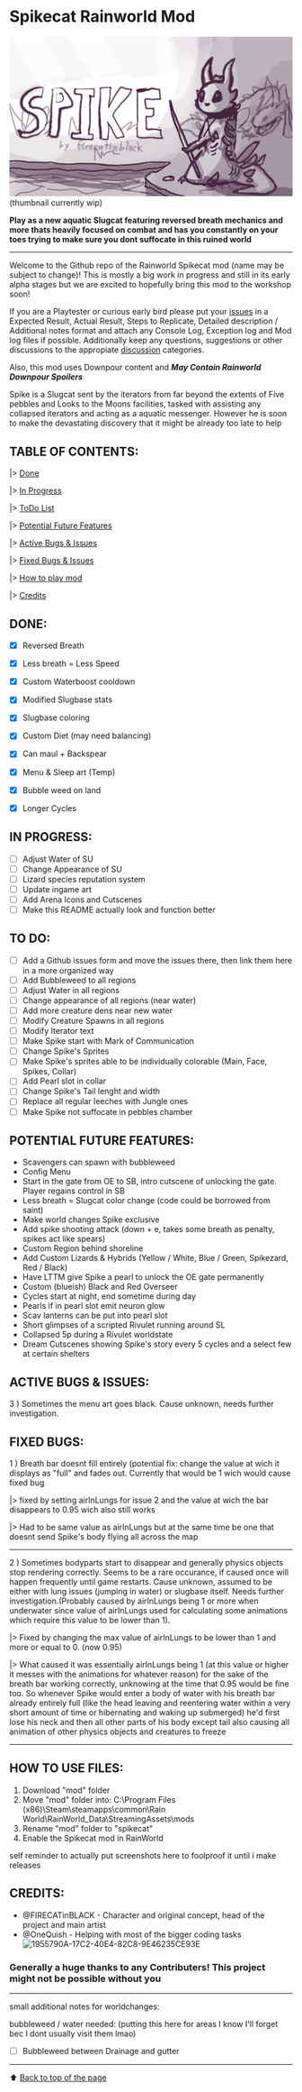 # Spikecat Rainworld Mod
![Spikecat Mod thumbnail currently wip](/mod/thumbnail.png)
(thumbnail currently wip)

**Play as a new aquatic Slugcat featuring reversed breath mechanics and more thats heavily focused on combat and has you constantly on your toes trying to make sure you dont suffocate in this ruined world**

---

Welcome to the Github repo of the Rainworld Spikecat mod (name may be subject to change)!
This is mostly a big work in progress and still in its early alpha stages but we are excited to hopefully bring this mod to the workshop soon!

If you are a Playtester or curious early bird please put your [issues](https://github.com/FIRECATinBLACK/Spikecat/issues) in a Expected Result, Actual Result, Steps to Replicate, Detailed description / Additional notes format and attach any Console Log, Exception log and Mod log files if possible. Additionally keep any questions, suggestions or other discussions to the appropiate [discussion](https://github.com/FIRECATinBLACK/Spikecat/discussions) categories.

Also, this mod uses Downpour content and ***May Contain Rainworld Downpour Spoilers***

Spike is a Slugcat sent by the iterators from far beyond the extents of Five pebbles and Looks to the Moons facilities, tasked with assisting any collapsed iterators and acting as a aquatic messenger. However he is soon to make the devastating discovery that it might be already too late to help

## TABLE OF CONTENTS:
|> [Done](https://github.com/FIRECATinBLACK/Spikecat#done)

|> [In Progress](https://github.com/FIRECATinBLACK/Spikecat#in-progress)

|> [ToDo List](https://github.com/FIRECATinBLACK/Spikecat#to-do)

|> [Potential Future Features](https://github.com/FIRECATinBLACK/Spikecat#potential-future-features)

|> [Active Bugs & Issues](https://github.com/FIRECATinBLACK/Spikecat#active-bugs--issues)

|> [Fixed Bugs & Issues](https://github.com/FIRECATinBLACK/Spikecat#fixed-bugs)

|> [How to play mod](https://github.com/FIRECATinBLACK/Spikecat#how-to-use-files)

|> [Credits](https://github.com/FIRECATinBLACK/Spikecat#credits)

## DONE:
- [x] Reversed Breath
- [x] Less breath = Less Speed
- [x] Custom Waterboost cooldown
- [x] Modified Slugbase stats
- [x] Slugbase coloring
- [x] Custom Diet (may need balancing)
- [x] Can maul + Backspear
- [x] Menu & Sleep art (Temp)
- [x] Bubble weed on land
- [x] Longer Cycles


## IN PROGRESS:
- [ ] Adjust Water of SU
- [ ] Change Appearance of SU
- [ ] Lizard species reputation system
- [ ] Update ingame art
- [ ] Add Arena Icons and Cutscenes
- [ ] Make this README actually look and function better

## TO DO:
- [ ] Add a Github issues form and move the issues there, then link them here in a more organized way
- [ ] Add Bubbleweed to all regions
- [ ] Adjust Water in all regions
- [ ] Change appearance of all regions (near water)
- [ ] Add more creature dens near new water
- [ ] Modify Creature Spawns in all regions
- [ ] Modify Iterator text
- [ ] Make Spike start with Mark of Communication
- [ ] Change Spike's Sprites
- [ ] Make Spike's sprites able to be individually colorable (Main, Face, Spikes, Collar)
- [ ] Add Pearl slot in collar
- [ ] Change Spike's Tail lenght and width
- [ ] Replace all regular leeches with Jungle ones
- [ ] Make Spike not suffocate in pebbles chamber 

## POTENTIAL FUTURE FEATURES:
- Scavengers can spawn with bubbleweed
- Config Menu
- Start in the gate from OE to SB, intro cutscene of unlocking the gate. Player regains control in SB
- Less breath = Slugcat color change (code could be borrowed from saint)
- Make world changes Spike exclusive
- Add spike shooting attack (down + e, takes some breath as penalty, spikes act like spears)
- Custom Region behind shoreline
- Add Custom Lizards & Hybrids (Yellow / White, Blue / Green, Spikezard, Red / Black)
- Have LTTM give Spike a pearl to unlock the OE gate permanently
- Custom (blueish) Black and Red Overseer
- Cycles start at night, end sometime during day
- Pearls if in pearl slot emit neuron glow
- Scav lanterns can be put into pearl slot
- Short glimpses of a scripted Rivulet running around SL
- Collapsed 5p during a Rivulet worldstate
- Dream Cutscenes showing Spike's story every 5 cycles and a select few at certain shelters


## ACTIVE BUGS & ISSUES:
3  ) Sometimes the menu art goes black. Cause unknown, needs further investigation. 

## FIXED BUGS:
1  ) Breath bar doesnt fill entirely (potential fix: change the value at wich it displays as "full" and fades out. Currently that would be 1 wich would cause fixed bug 

|> fixed by setting airInLungs for issue 2 and the value at wich the bar disappears to 0.95 wich also still works

|> Had to be same value as airInLungs but at the same time be one that doesnt send Spike's body flying all across the map

---

2  ) Sometimes bodyparts start to disappear and generally physics objects stop rendering correctly. Seems to be a rare occurance, if caused once will happen frequently until game restarts. Cause unknown, assumed to be either with lung issues (jumping in water) or slugbase itself. Needs further investigation.(Probably caused by airInLungs being 1 or more when underwater since value of airInLungs used for calculating some animations which require this value to be lower than 1). 

|> Fixed by changing the max value of airInLungs to be lower than 1 and more or equal to 0. (now 0.95)

|> What caused it was essentially airInLungs being 1 (at this value or higher it messes with the animations for whatever reason) for the sake of the breath bar working correctly, unknowing at the time that 0.95 would be fine too. So whenever Spike would enter a body of water with his breath bar already entirely full (like the head leaving and reentering water within a very short amount of time or hibernating and waking up submerged) he'd first lose his neck and then all other parts of his body except tail also causing all animation of other physics objects and creatures to freeze 

---

## HOW TO USE FILES:
1) Download "mod" folder
2) Move "mod" folder into: C:\Program Files (x86)\Steam\steamapps\common\Rain World\RainWorld_Data\StreamingAssets\mods
3) Rename "mod" folder to "spikecat"
4) Enable the Spikecat mod in RainWorld

self reminder to actually put screenshots here to foolproof it until i make releases

## CREDITS:
- @FIRECATinBLACK - Character and original concept, head of the project and main artist
- @OneQuish - Helping with most of the bigger coding tasks
![1955790A-17C2-40E4-82C8-9E46235CE93E](https://user-images.githubusercontent.com/71691122/230751429-910e4572-7066-412e-8383-5f0acd46442c.png)
### Generally a huge thanks to any Contributers! This project might not be possible without you


---
small additional notes for worldchanges:

bubbleweed / water needed: (putting this here for areas I know I'll forget bec I dont usually visit them lmao)
- [ ] Bubbleweed between Drainage and gutter

---

:arrow_up: [Back to top of the page](https://github.com/FIRECATinBLACK/Spikecat#spikecat-rainworld-mod)

